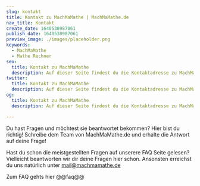 ```yaml
---
slug: kontakt
title: Kontakt zu MachMaMathe | MachMaMathe.de
nav_title: Kontakt
create_date: 1640530987061
publish_date: 1640530987061
preview_image: ./images/placeholder.png
keywords:
  - MachMaMathe
  - Mathe Rechner
seo:
  title: Kontakt zu MachMaMathe
  description: Auf dieser Seite findest du die Kontaktadresse zu MachMaMathe. Bei Fragen oder Anregungen kannst du uns gerne eine Nachricht schreiben!
twitter:
  title: Kontakt zu MachMaMathe
  description: Auf dieser Seite findest du die Kontaktadresse zu MachMaMathe. Bei Fragen oder Anregungen kannst du uns gerne eine Nachricht schreiben!
og:
  title: Kontakt zu MachMaMathe
  description: Auf dieser Seite findest du die Kontaktadresse zu MachMaMathe. Bei Fragen oder Anregungen kannst du uns gerne eine Nachricht schreiben!

---
```


Du hast Fragen und möchtest sie beantwortet bekommen? Hier bist du richtig! Schreibe dem Team von MachMaMathe.de und erhalte die Antwort auf deine Frage!

Hast du schon die meistgestellten Fragen auf unserere FAQ Seite gelesen? Vielleicht beantworten wir dir deine Fragen hier schon. Ansonsten erreichst du uns natürlich unter mail@machmamathe.de

Zum FAQ gehts hier @@faq@@
